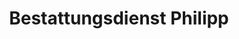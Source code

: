 ---
title: "Bestattungsdienst Philipp"
url: /forst/bestattungsdienst-philipp/
shop: Bestattungen
---